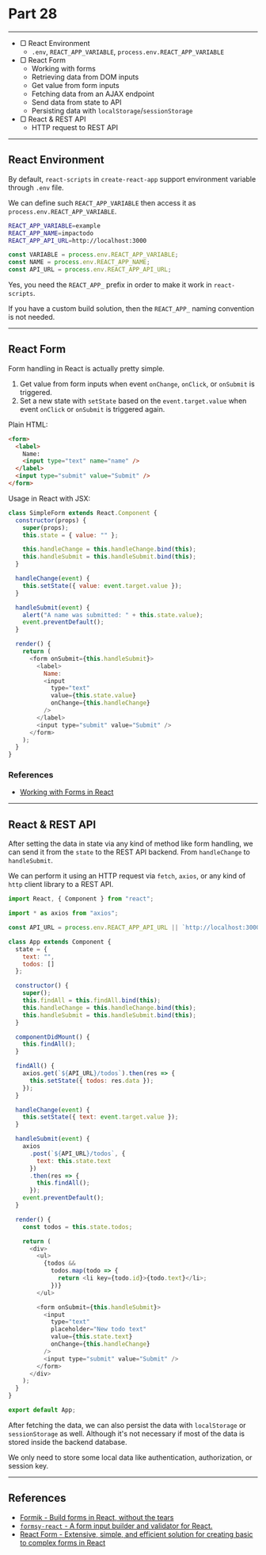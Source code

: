 # Part 28

---

* ▢ React Environment
  * `.env`, `REACT_APP_VARIABLE`, `process.env.REACT_APP_VARIABLE`
* ▢ React Form
  * Working with forms
  * Retrieving data from DOM inputs
  * Get value from form inputs
  * Fetching data from an AJAX endpoint
  * Send data from state to API
  * Persisting data with `localStorage`/`sessionStorage`
* ▢ React & REST API
  * HTTP request to REST API

---

## React Environment

By default, `react-scripts` in `create-react-app` support environment variable through `.env` file.

We can define such `REACT_APP_VARIABLE` then access it as `process.env.REACT_APP_VARIABLE`.

```sh
REACT_APP_VARIABLE=example
REACT_APP_NAME=impactodo
REACT_APP_API_URL=http://localhost:3000
```

```js
const VARIABLE = process.env.REACT_APP_VARIABLE;
const NAME = process.env.REACT_APP_NAME;
const API_URL = process.env.REACT_APP_API_URL;
```

Yes, you need the `REACT_APP_` prefix in order to make it work in `react-scripts`.

If you have a custom build solution, then the `REACT_APP_` naming convention is not needed.

---

## React Form

Form handling in React is actually pretty simple.

1.  Get value from form inputs when event `onChange`, `onClick`, or `onSubmit` is triggered.
2.  Set a new state with `setState` based on the `event.target.value` when event `onClick` or `onSubmit` is triggered again.

Plain HTML:

```html
<form>
  <label>
    Name:
    <input type="text" name="name" />
  </label>
  <input type="submit" value="Submit" />
</form>
```

Usage in React with JSX:

```js
class SimpleForm extends React.Component {
  constructor(props) {
    super(props);
    this.state = { value: "" };

    this.handleChange = this.handleChange.bind(this);
    this.handleSubmit = this.handleSubmit.bind(this);
  }

  handleChange(event) {
    this.setState({ value: event.target.value });
  }

  handleSubmit(event) {
    alert("A name was submitted: " + this.state.value);
    event.preventDefault();
  }

  render() {
    return (
      <form onSubmit={this.handleSubmit}>
        <label>
          Name:
          <input
            type="text"
            value={this.state.value}
            onChange={this.handleChange}
          />
        </label>
        <input type="submit" value="Submit" />
      </form>
    );
  }
}
```

### References

* [Working with Forms in React](https://reactjs.org/docs/forms.html)

---

## React & REST API

After setting the data in state via any kind of method like form handling, we can send it from the `state` to the REST API backend. From `handleChange` to `handleSubmit`.

We can perform it using an HTTP request via `fetch`, `axios`, or any kind of `http` client library to a REST API.

```js
import React, { Component } from "react";

import * as axios from "axios";

const API_URL = process.env.REACT_APP_API_URL || `http://localhost:3000`;

class App extends Component {
  state = {
    text: "",
    todos: []
  };

  constructor() {
    super();
    this.findAll = this.findAll.bind(this);
    this.handleChange = this.handleChange.bind(this);
    this.handleSubmit = this.handleSubmit.bind(this);
  }

  componentDidMount() {
    this.findAll();
  }

  findAll() {
    axios.get(`${API_URL}/todos`).then(res => {
      this.setState({ todos: res.data });
    });
  }

  handleChange(event) {
    this.setState({ text: event.target.value });
  }

  handleSubmit(event) {
    axios
      .post(`${API_URL}/todos`, {
        text: this.state.text
      })
      .then(res => {
        this.findAll();
      });
    event.preventDefault();
  }

  render() {
    const todos = this.state.todos;

    return (
      <div>
        <ul>
          {todos &&
            todos.map(todo => {
              return <li key={todo.id}>{todo.text}</li>;
            })}
        </ul>

        <form onSubmit={this.handleSubmit}>
          <input
            type="text"
            placeholder="New todo text"
            value={this.state.text}
            onChange={this.handleChange}
          />
          <input type="submit" value="Submit" />
        </form>
      </div>
    );
  }
}

export default App;
```

After fetching the data, we can also persist the data with `localStorage` or `sessionStorage` as well. Although it's not necessary if most of the data is stored inside the backend database.

We only need to store some local data like authentication, authorization, or session key.

---

## References

* [Formik - Build forms in React, without the tears](https://npm.im/formik)
* [`formsy-react` - A form input builder and validator for React.](https://npm.im/formsy-react)
* [React Form - Extensive, simple, and efficient solution for creating basic to complex forms in React](https://react-form.js.org)
